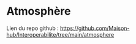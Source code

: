 # Atmosphère

Lien du repo github : https://github.com/Maison-hub/Interoperabilite/tree/main/atmosphere